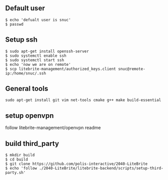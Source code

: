 ## Default user
```
$ echo 'defualt user is snuc'
$ passwd
```

## Setup ssh

```
$ sudo apt-get install openssh-server
$ sudo systemctl enable ssh
$ sudo systemctl start ssh
$ echo 'now we are on remote'
$ scp litebrite-management/authorized_keys.client snuc@remote-ip:/home/snuc/.ssh
```

## General tools

```
sudo apt-get install git vim net-tools cmake g++ make build-essential
```

## setup openvpn

follow litebrite-management/openvpn readme

## build third_party

```
$ mkdir build
$ cd build
$ git clone https://github.com/polis-interactive/2040-LiteBrite
$ echo 'follow ./2040-LiteBrite/litebrite-backend/scripts/setup-third-party.sh'
```
